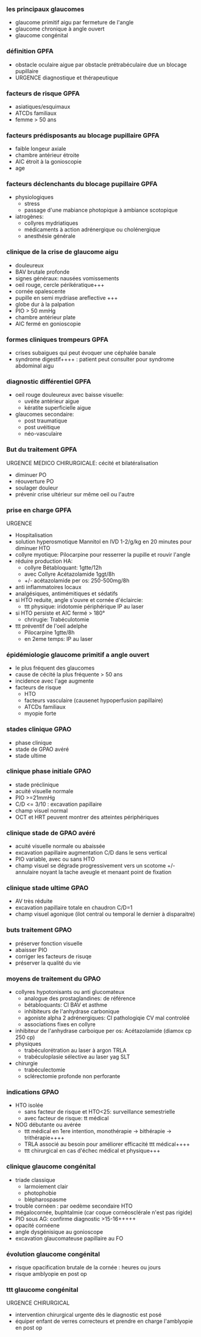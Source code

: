 ### les principaux glaucomes
- glaucome primitif aigu par fermeture de l'angle
- glaucome chronique à angle ouvert
- glaucome congénital

### définition GPFA
- obstacle oculaire aigue par obstacle prétrabéculaire due un blocage pupillaire
- URGENCE diagnostique et thérapeutique

### facteurs de risque GPFA
- asiatiques/esquimaux
- ATCDs familiaux
- femme > 50 ans

### facteurs prédisposants au blocage pupillaire GPFA
- faible longeur axiale
- chambre antérieur étroite
- AIC étroit à la gonioscopie
- age

### facteurs déclenchants du blocage pupillaire GPFA
- physiologiques
    - stress
    - passage d'une mabiance photopique à ambiance scotopique
- iatrogènes:
    - collyres mydriatiques
    - médicaments à action adrénergique ou cholénergique
    - anesthésie générale

### clinique de la crise de glaucome aigu
- douleureux
- BAV brutale profonde
- signes généraux: nausées vomissements
- oeil rouge, cercle périkératique+++
- cornée opalescente
- pupille en semi mydriase areflective +++
- globe dur à la palpation
- PIO > 50 mmHg
- chambre antérieur plate
- AIC fermé en gonioscopie

### formes cliniques trompeurs GPFA
- crises subaigues qui peut évoquer une céphalée banale
- syndrome digestif++++ : patient peut consulter pour syndrome abdominal aigu

### diagnostic différentiel GPFA
- oeil rouge douleureux avec baisse visuelle:
    - uvéite antérieur aigue
    - kératite superficielle aigue
- glaucomes secondaire:
    - post traumatique
    - post uvéitique
    - néo-vasculaire

### But du traitement GPFA
URGENCE MEDICO CHIRURGICALE: cécité et bilatéralisation
- diminuer PO
- réouverture PO
- soulager douleur
- prévenir crise ultérieur sur même oeil ou l'autre

### prise en charge GPFA
URGENCE
- Hospitalisation
- solution hyperosmotique Mannitol en IVD 1-2/g/kg en 20 minutes pour diminuer HTO
- collyre myotique: Pilocarpine pour resserrer la pupille et rouvir l'angle
- réduire production HA:
    - collyre Bétabloquant: 1gtte/12h
    - avec Collyre Acétazolamide 1ggt/8h
    - +/- acétazolamide per os: 250-500mg/8h
- anti inflammatoires locaux
- analgésiques, antimémitiques et sédatifs
- si HTO reduite, angle s'ouvre et cornée d'éclaircie:
    - ttt physique: iridotomie périphérique IP au laser
- si HTO persiste et AIC fermé > 180°
    - chrirugie: Trabéculotomie
- ttt préventif de l'oeil adelphe
    - Pilocarpine 1gtte/8h
    - en 2eme temps: IP au laser

### épidémiologie glaucome primitif a angle ouvert
- le plus fréquent des glaucomes
- cause de cécité la plus fréquente > 50 ans
- incidence avec l'age augmente
- facteurs de risque
    - HTO
    - facteurs vasculaire (causenet hypoperfusion papillaire)
    - ATCDs familiaux
    - myopie forte

### stades clinique GPAO
- phase clinique
- stade de GPAO avéré
- stade ultime

### clinique phase initiale GPAO
- stade préclinique
- acuité visuelle normale
- PIO >=21mmHg
- C/D <= 3/10 : excavation papillaire
- champ visuel normal
- OCT et HRT peuvent montrer des atteintes périphériques

### clinique stade de GPAO avéré
- acuité visuelle normale ou abaissée
- excavation papillaire augmentation C/D dans le sens vertical
- PIO variable, avec ou sans HTO
- champ visuel se dégrade progressivement vers un scotome +/- annulaire noyant la tache aveugle et menaant point de fixation

### clinique stade ultime GPAO
- AV très réduite
- excavation papillaire totale en chaudron C/D=1
- champ visuel agonique (ilot central ou temporal le dernier à disparaitre)

### buts traitement GPAO
- préserver fonction visuelle
- abaisser PIO
- corriger les facteurs de risuqe
- préserver la qualité du vie

### moyens de traitement du GPAO
- collyres hypotonisants ou anti glucomateux
    - analogue des prostaglandines: de référence
    - bétabloquants: CI BAV et asthme
    - inhibiteurs de l'anhydrase carbonique
    - agoniste alpha 2 adrénergiques: CI pathologiqie CV mal controléé
    - associations fixes en collyre
- inhibiteur de l'anhydrase carboique per os: Acétazolamide (diamox cp 250 cp)
- physiques
    - trabéculorétration au laser à argon TRLA
    - trabéculoplasie sélective au laser yag SLT
- chirurgie
    - trabéculectomie
    - sclérectomie profonde non perforante


### indications GPAO
- HTO isolée
    - sans facteur de risque et HTO<25: surveillance semestrielle
    - avec facteur de risque: tt médical
- NOG débutante ou avérée
    - ttt médical en 1ere intention, monothérapie -> bithérapie -> trithérapie++++
    - TRLA associé au besoin pour améliorer efficacité ttt médical++++
    - ttt chirurgical en cas d'échec médical et physique+++

### clinique glaucome congénital
- triade classique
    - larmoiement clair
    - photophobie
    - blépharospasme
- trouble cornéen : par oedème secondaire HTO
- mégalocornée, buphtalmie (car coque cornéosclérale n'est pas rigide)
- PIO sous AG: confirme diagnostic >15-16+++++
- opacité cornéene
- angle dysgénisique au gonioscope
- excavation glaucomateuse papillaire au FO

### évolution glaucome congénital
- risque opacification brutale de la cornée : heures ou jours
- risque amblyopie en post op

### ttt glaucome congénital
URGENCE CHIRURGICAL
- intervention chirurgical urgente dès le diagnostic est posé
- équiper enfant de verres correcteurs et prendre en charge l'amblyopie en post op
